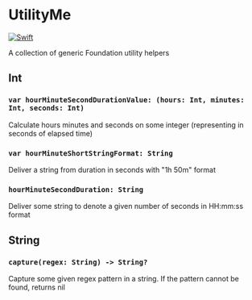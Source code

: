# UtilityMe

[![Swift](https://github.com/boyceEstes/utility-me/actions/workflows/swift.yml/badge.svg)](https://github.com/boyceEstes/utility-me/actions/workflows/swift.yml)

A collection of generic Foundation utility helpers

## Int
### `var hourMinuteSecondDurationValue: (hours: Int, minutes: Int, seconds: Int)`
Calculate hours minutes and seconds on some integer (representing in seconds of elapsed time)

### `var hourMinuteShortStringFormat: String`
Deliver a string from duration in seconds with "1h 50m" format


### `hourMinuteSecondDuration: String`
Deliver some string to denote a given number of seconds in HH:mm:ss format
        

## String
### `capture(regex: String) -> String?`
Capture some given regex pattern in a string. If the pattern cannot be found, returns nil
